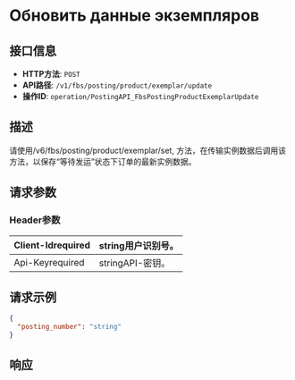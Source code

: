 # Обновить данные экземпляров

## 接口信息

- **HTTP方法**: `POST`
- **API路径**: `/v1/fbs/posting/product/exemplar/update`
- **操作ID**: `operation/PostingAPI_FbsPostingProductExemplarUpdate`

## 描述

请使用/v6/fbs/posting/product/exemplar/set, 方法，在传输实例数据后调用该方法，以保存“等待发运”状态下订单的最新实例数据。

## 请求参数

### Header参数

| Client-Idrequired | string用户识别号。 |
|---|---|
| Api-Keyrequired | stringAPI-密钥。 |

## 请求示例

```json
{
  "posting_number": "string"
}
```

## 响应
